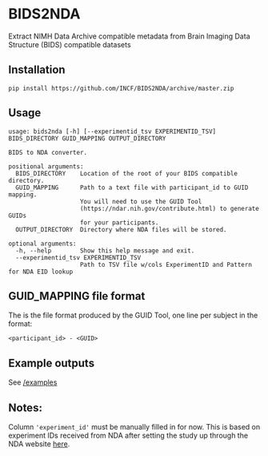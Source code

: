 # BIDS2NDA
Extract NIMH Data Archive compatible metadata from Brain Imaging Data Structure (BIDS) compatible datasets

## Installation


    pip install https://github.com/INCF/BIDS2NDA/archive/master.zip


## Usage
<!-- python3 -m bids2nda.main -h -->

    usage: bids2nda [-h] [--experimentid_tsv EXPERIMENTID_TSV] BIDS_DIRECTORY GUID_MAPPING OUTPUT_DIRECTORY

    BIDS to NDA converter.

    positional arguments:
      BIDS_DIRECTORY    Location of the root of your BIDS compatible directory.
      GUID_MAPPING      Path to a text file with participant_id to GUID mapping.
                        You will need to use the GUID Tool
                        (https://ndar.nih.gov/contribute.html) to generate GUIDs
                        for your participants.
      OUTPUT_DIRECTORY  Directory where NDA files will be stored.

    optional arguments:
      -h, --help        Show this help message and exit.
      --experimentid_tsv EXPERIMENTID_TSV
                        Path to TSV file w/cols ExperimentID and Pattern for NDA EID lookup

## GUID_MAPPING file format
The is the file format produced by the GUID Tool, one line per subject in the format:

`<participant_id> - <GUID>`

## Example outputs
See [/examples](/examples)

## Notes:
Column `'experiment_id'` must be manually filled in for now.
This is based on experiment IDs received from NDA after setting the study up through the NDA website [here](https://ndar.nih.gov/user/dashboard/collections.html).
